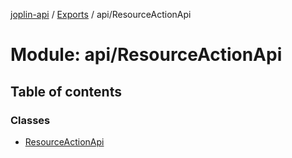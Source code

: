 [joplin-api](../README.md) / [Exports](../modules.md) / api/ResourceActionApi

# Module: api/ResourceActionApi

## Table of contents

### Classes

- [ResourceActionApi](../classes/api_ResourceActionApi.ResourceActionApi.md)
